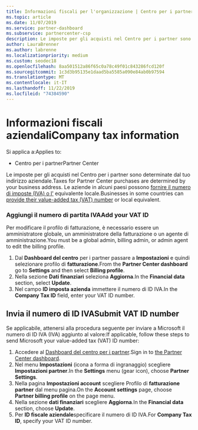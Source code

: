 ```yaml
---
title: Informazioni fiscali per l'organizzazione | Centro per i partner
ms.topic: article
ms.date: 11/07/2019
ms.service: partner-dashboard
ms.subservice: partnercenter-csp
description: Le imposte per gli acquisti nel Centro per i partner sono determinate dal tuo indirizzo aziendale. Le aziende in alcuni paesi possono fornire il numero di partita IVA o l'equivalente locale.
author: LauraBrenner
ms.author: labrenne
ms.localizationpriority: medium
ms.custom: seodec18
ms.openlocfilehash: 8aa501512a86f65c0a78c49f01c843286fcd120f
ms.sourcegitcommit: 1c3d3b95135e1daad5ba5585a090e84ab0b97594
ms.translationtype: MT
ms.contentlocale: it-IT
ms.lasthandoff: 11/22/2019
ms.locfileid: "74384590"
---
```

# <a name="company-tax-information"></a><span data-ttu-id="2e5dc-104">Informazioni fiscali aziendali</span><span class="sxs-lookup"><span data-stu-id="2e5dc-104">Company tax information</span></span>

<span data-ttu-id="2e5dc-105">Si applica a:</span><span class="sxs-lookup"><span data-stu-id="2e5dc-105">Applies to:</span></span>

- <span data-ttu-id="2e5dc-106">Centro per i partner</span><span class="sxs-lookup"><span data-stu-id="2e5dc-106">Partner Center</span></span>

<span data-ttu-id="2e5dc-107">Le imposte per gli acquisti nel Centro per i partner sono determinate dal tuo indirizzo aziendale.</span><span class="sxs-lookup"><span data-stu-id="2e5dc-107">Taxes for Partner Center purchases are determined by your business address.</span></span> <span data-ttu-id="2e5dc-108">Le aziende in alcuni paesi possono [fornire il numero di imposte (IVA) o l'](#submit-vat-id-number) equivalente locale.</span><span class="sxs-lookup"><span data-stu-id="2e5dc-108">Businesses in some countries can [provide their value-added tax (VAT) number](#submit-vat-id-number) or local equivalent.</span></span>

### <a name="add-your-vat-id"></a><span data-ttu-id="2e5dc-109">Aggiungi il numero di partita IVA</span><span class="sxs-lookup"><span data-stu-id="2e5dc-109">Add your VAT ID</span></span>

<span data-ttu-id="2e5dc-110">Per modificare il profilo di fatturazione, è necessario essere un amministratore globale, un amministratore della fatturazione o un agente di amministrazione.</span><span class="sxs-lookup"><span data-stu-id="2e5dc-110">You must be a global admin, billing admin, or admin agent to  edit the billing profile.</span></span>

1.  <span data-ttu-id="2e5dc-111">Dal **Dashboard del centro** per i partner passare a **Impostazioni** e quindi selezionare profilo di **fatturazione**.</span><span class="sxs-lookup"><span data-stu-id="2e5dc-111">From the **Partner Center dashboard** go to  **Settings** and then select **Billing profile**.</span></span>
2.  <span data-ttu-id="2e5dc-112">Nella sezione **Dati finanziari** seleziona **Aggiorna**.</span><span class="sxs-lookup"><span data-stu-id="2e5dc-112">In the **Financial data** section, select **Update**.</span></span>
3.  <span data-ttu-id="2e5dc-113">Nel campo **ID imposta azienda** immettere il numero di ID IVA.</span><span class="sxs-lookup"><span data-stu-id="2e5dc-113">In the **Company Tax ID** field, enter your VAT ID number.</span></span>

## <a name="submit-vat-id-number"></a><span data-ttu-id="2e5dc-114">Invia il numero di ID IVA</span><span class="sxs-lookup"><span data-stu-id="2e5dc-114">Submit VAT ID number</span></span>

<span data-ttu-id="2e5dc-115">Se applicabile, attenersi alla procedura seguente per inviare a Microsoft il numero di ID IVA (IVA) aggiunto al valore:</span><span class="sxs-lookup"><span data-stu-id="2e5dc-115">If applicable, follow these steps to send Microsoft your value-added tax (VAT) ID number:</span></span>

1. <span data-ttu-id="2e5dc-116">Accedere al [Dashboard del centro per i partner](https://partner.microsoft.com/dashboard/).</span><span class="sxs-lookup"><span data-stu-id="2e5dc-116">Sign in to [the Partner Center dashboard](https://partner.microsoft.com/dashboard/).</span></span>
2. <span data-ttu-id="2e5dc-117">Nel menu **Impostazioni** (icona a forma di ingranaggio) scegliere **Impostazioni partner**.</span><span class="sxs-lookup"><span data-stu-id="2e5dc-117">In the **Settings** menu (gear icon), choose **Partner Settings**.</span></span>
3. <span data-ttu-id="2e5dc-118">Nella pagina **Impostazioni account** scegliere Profilo di **fatturazione partner** dal menu pagina.</span><span class="sxs-lookup"><span data-stu-id="2e5dc-118">On the **Account settings** page, choose **Partner billing profile** on the page menu.</span></span>
4. <span data-ttu-id="2e5dc-119">Nella sezione **dati finanziari** scegliere **Aggiorna**.</span><span class="sxs-lookup"><span data-stu-id="2e5dc-119">In the **Financial data** section, choose **Update**.</span></span>
5. <span data-ttu-id="2e5dc-120">Per **ID fiscale aziendale**specificare il numero di ID IVA.</span><span class="sxs-lookup"><span data-stu-id="2e5dc-120">For **Company Tax ID**, specify your VAT ID number.</span></span>
